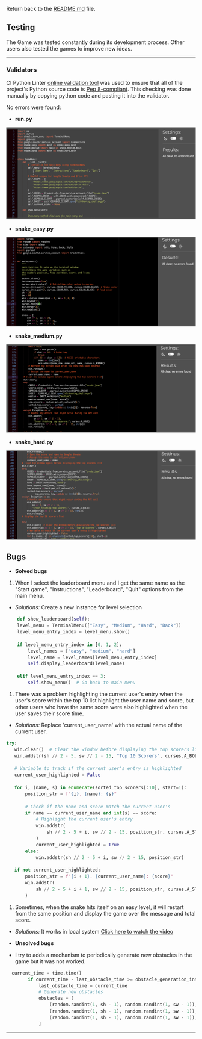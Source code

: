 Return back to the [README.md](README.md) file.

## Testing

The Game was tested constantly during its development process.
Other users also tested the games to improve new ideas.

---
### Validators

CI Python Linter [online validation tool](https://pep8ci.herokuapp.com/) was used to ensure that all of the project's Python source code is [Pep 8-compliant](https://legacy.python.org/dev/peps/pep-0008/). This checking was done manually by copying python code and pasting it into the validator.

No errors were found:


- **run.py**

![Python Validator](./documents/run_validation.png)

- **snake_easy.py**

![Python Validator](./documents/easy_validation.png)
- **snake_medium.py**

![Python Validator](./documents/medium_validation.png)
- **snake_hard.py**

![Python Validator](./documents/hard_validation.png)
## Bugs

+ **Solved bugs**

1. When I select the leaderboard menu and I get the same name as the "Start game", "Instructions", "Leaderboard", "Quit" options from the main menu.
 - *Solutions:* Create a new instance for level selection
```python
    def show_leaderboard(self):
    level_menu = TerminalMenu(["Easy", "Medium", "Hard", "Back"]) 
    level_menu_entry_index = level_menu.show()

    if level_menu_entry_index in [0, 1, 2]:
        level_names = ["easy", "medium", "hard"]
        level_name = level_names[level_menu_entry_index]
        self.display_leaderboard(level_name)

    elif level_menu_entry_index == 3:
        self.show_menu()  # Go back to main menu

```
1. There was a problem highlighting the current user's entry when the user's score within the top 10 list highlight the user name and score, but other users who have the same score were also highlighted when the user saves their score time.
 - *Solutions:* Replace 'current_user_name' with the actual name of the current user.
 ```python
 try:
    win.clear()  # Clear the window before displaying the top scorers list
    win.addstr(sh // 2 - 5, sw // 2 - 15, "Top 10 Scorers", curses.A_BOLD)

    # Variable to track if the current user's entry is highlighted
    current_user_highlighted = False

    for i, (name, s) in enumerate(sorted_top_scorers[:10], start=1):
        position_str = f"{i}. {name}: {s}"
        
        # Check if the name and score match the current user's
        if name == current_user_name and int(s) == score:
            # Highlight the current user's entry
            win.addstr(
                sh // 2 - 5 + i, sw // 2 - 15, position_str, curses.A_STANDOUT
            )
            current_user_highlighted = True
        else:
            win.addstr(sh // 2 - 5 + i, sw // 2 - 15, position_str)

    if not current_user_highlighted:
        position_str = f"{i + 1}. {current_user_name}: {score}"
        win.addstr(
            sh // 2 - 5 + i + 1, sw // 2 - 15, position_str, curses.A_STANDOUT
        )
  ```
1. Sometimes, when the snake hits itself on an easy level, it will restart from the same position and display the game over the message and total score.
 - *Solutions:* It works in local system 
 [Click here to watch the video](./documents/easylevel.mp4)
+ **Unsolved bugs**
- I try to adds a mechanism to periodically generate new obstacles in the game but it was not worked.
```python
  current_time = time.time()
        if current_time - last_obstacle_time >= obstacle_generation_interval:
            last_obstacle_time = current_time
            # Generate new obstacles
            obstacles = [
                (random.randint(1, sh - 1), random.randint(1, sw - 1)),
                (random.randint(1, sh - 1), random.randint(1, sw - 1)),
                (random.randint(1, sh - 1), random.randint(1, sw - 1)),
            ]
  ```
---
